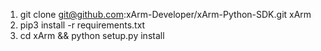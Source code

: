 1) git clone git@github.com:xArm-Developer/xArm-Python-SDK.git xArm
2) pip3 install -r requirements.txt
3) cd xArm && python setup.py install
